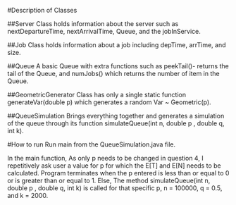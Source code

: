 #Description of Classes

##Server
Class holds information about the server such as nextDepartureTime, nextArrivalTime, Queue, and the jobInService.

##Job
Class holds information about a job including depTime, arrTime, and size.

##Queue
A basic Queue with extra functions such as peekTail()- returns the tail of the Queue, and numJobs() which returns
the number of item in the Queue.

##GeometricGenerator
Class has only a single static function generateVar(double p) which generates a random Var ~ Geometric(p).

##QueueSimulation
Brings everything together and generates a simulation of the queue through its function
simulateQueue(int n, double p , double q, int k).

#How to run
Run main from the QueueSimulation.java file. 

In the main function, As only p needs to be changed in question 4, I repetitively ask user a value for p for which
the E[T] and E[N] needs to be calculated. Program terminates when the p entered is less than or equal to 0 or
is greater than or equal to 1. Else, The method simulateQueue(int n, double p , double q, int k) is called for that
specific p, n = 100000, q = 0.5, and k = 2000.
